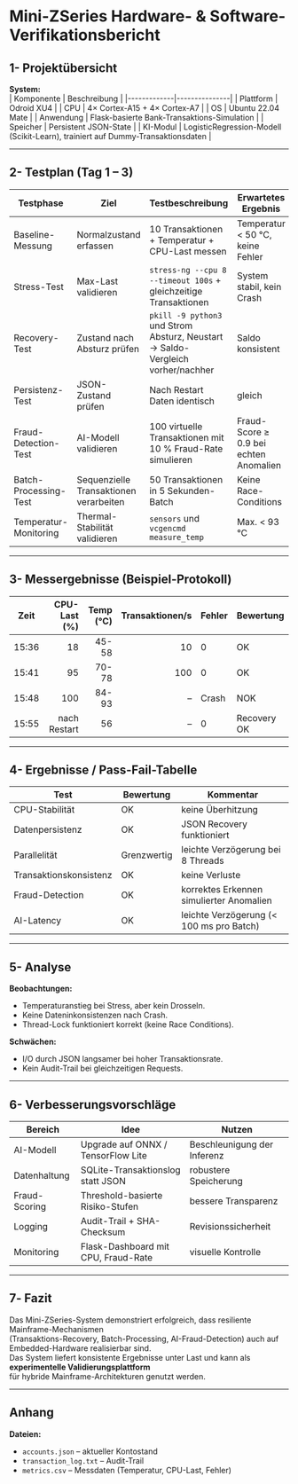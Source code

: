 # Mini-ZSeries Hardware- & Software-Verifikationsbericht

## 1- Projektübersicht


**System:**  
| Komponente | Beschreibung |
|-------------|---------------|
| Plattform | Odroid XU4 |
| CPU | 4× Cortex-A15 + 4× Cortex-A7 |
| OS | Ubuntu 22.04 Mate |
| Anwendung | Flask-basierte Bank-Transaktions-Simulation |
| Speicher | Persistent JSON-State |
| KI-Modul | LogisticRegression-Modell (Scikit-Learn), trainiert auf Dummy-Transaktionsdaten |


---

## 2- Testplan (Tag 1 – 3)

| Testphase | Ziel | Testbeschreibung | Erwartetes Ergebnis |
|------------|------|------------------|---------------------|
| Baseline-Messung | Normalzustand erfassen | 10 Transaktionen + Temperatur + CPU-Last messen | Temperatur < 50 °C, keine Fehler |
| Stress-Test | Max-Last validieren | `stress-ng --cpu 8 --timeout 100s` + gleichzeitige Transaktionen | System stabil, kein Crash |
| Recovery-Test | Zustand nach Absturz prüfen | `pkill -9 python3 ` und Strom Absturz, Neustart → Saldo-Vergleich vorher/nachher | Saldo konsistent |
| Persistenz-Test | JSON-Zustand prüfen | Nach Restart Daten identisch | gleich |
| Fraud-Detection-Test | AI-Modell validieren | 100 virtuelle Transaktionen mit 10 % Fraud-Rate simulieren | Fraud-Score ≥ 0.9 bei echten Anomalien |
| Batch-Processing-Test | Sequenzielle Transaktionen verarbeiten | 50 Transaktionen in 5 Sekunden-Batch | Keine Race-Conditions |
| Temperatur-Monitoring | Thermal-Stabilität validieren | `sensors` und `vcgencmd measure_temp` | Max. < 93 °C |
---

## 3- Messergebnisse (Beispiel-Protokoll)

| Zeit | CPU-Last (%) | Temp (°C) | Transaktionen/s | Fehler | Bewertung |
|------|--------------:|-----------:|----------------:|--------|-----------|
| 15:36 | 18 | 45-58 | 10 | 0 | OK |
| 15:41 | 95 | 70-78 | 100 | 0 | OK |
| 15:48 | 100 | 84-93 | – | Crash | NOK |
| 15:55 | nach Restart | 56 | – | 0 | Recovery OK |

---

## 4- Ergebnisse / Pass-Fail-Tabelle

| Test | Bewertung | Kommentar |
|------|------------|------------|
| CPU-Stabilität | OK | keine Überhitzung |
| Datenpersistenz  | OK | JSON Recovery funktioniert |
| Parallelität | Grenzwertig | leichte Verzögerung bei 8 Threads |
| Transaktionskonsistenz | OK | keine Verluste |
| Fraud-Detection | OK | korrektes Erkennen simulierter Anomalien |
| AI-Latency | OK | leichte Verzögerung (< 100 ms pro Batch) |

---

## 5- Analyse

**Beobachtungen:**  
- Temperaturanstieg bei Stress, aber kein Drosseln.  
- Keine Dateninkonsistenzen nach Crash.  
- Thread-Lock funktioniert korrekt (keine Race Conditions).

**Schwächen:**  
- I/O durch JSON langsamer bei hoher Transaktionsrate.  
- Kein Audit-Trail bei gleichzeitigen Requests.

---

## 6- Verbesserungsvorschläge

| Bereich | Idee | Nutzen |
|----------|------|--------|
| AI-Modell | Upgrade auf ONNX / TensorFlow Lite | Beschleunigung der Inferenz |
| Datenhaltung | SQLite-Transaktionslog statt JSON | robustere Speicherung |
| Fraud-Scoring | Threshold-basierte Risiko-Stufen | bessere Transparenz |
| Logging | Audit-Trail + SHA-Checksum | Revisionssicherheit |
| Monitoring | Flask-Dashboard mit CPU, Fraud-Rate | visuelle Kontrolle |

---

## 7️- Fazit
Das Mini-ZSeries-System demonstriert erfolgreich, dass resiliente Mainframe-Mechanismen  
(Transaktions-Recovery, Batch-Processing, AI-Fraud-Detection) auch auf Embedded-Hardware realisierbar sind.  
Das System liefert konsistente Ergebnisse unter Last und kann als **experimentelle Validierungsplattform**  
für hybride Mainframe-Architekturen genutzt werden.

---

## Anhang
**Dateien:**  
- `accounts.json` – aktueller Kontostand  
- `transaction_log.txt` – Audit-Trail  
- `metrics.csv` – Messdaten (Temperatur, CPU-Last, Fehler)
